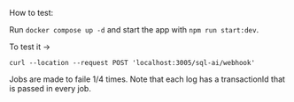 How to test: 

Run `docker compose up -d` and start the app with `npm run start:dev`. 

To test it -> 
```
curl --location --request POST 'localhost:3005/sql-ai/webhook'
```

Jobs are made to faile 1/4 times.
Note that each log has a transactionId that is passed in every job.